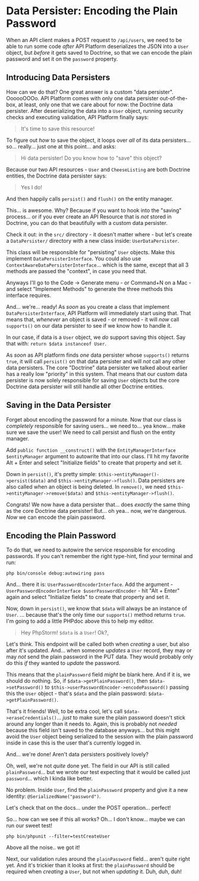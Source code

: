 # Data Persister: Encoding the Plain Password

When an API client makes a POST request to `/api/users`, we need to be able to run
some code *after* API Platform deserializes the JSON into a `User` object, but
*before* it gets saved to Doctrine, so that we can encode the plain password and
set it on the `password` property.

## Introducing Data Persisters

How can we do that? One great answer is a custom "data persister". OooooOOOo.
API Platform comes with only one data persister out-of-the-box, at least, only
one that we care about for now: the Doctrine data persister. After deserializing
the data into a `User` object, running security checks and executing validation,
API Platform finally says:

> It's time to save this resource!

To figure out *how* to save the object, it loops over *all* of its data persisters...
so... really... just one at this point... and asks:

> Hi data persister! Do you know how to "save" this object?

Because our two API resources - `User` and `CheeseListing` are both Doctrine
entities, the Doctrine data persister says:

> Yes I do!

And then happily calls `persist()` and `flush()` on the entity manager.

This... is awesome. Why? Because if you want to hook into the "saving" process...
or if you ever create an API Resource that is *not* stored in Doctrine, you can
do that beautifully with a custom data persister.

Check it out: in the `src/` directory - it doesn't matter where - but let's create
a `DataPersister/` directory with a new class inside: `UserDataPersister`.

This class will be responsible for "persisting" `User` objects. Make this implement
`DataPersisterInterface`. You could also use `ContextAwareDataPersisterInterface`...
which is the same, except that all 3 methods are passed the "context", in case
you need that.

Anyways I'll go to the Code -> Generate menu - or Command+N on a Mac - and select
"Implement Methods" to generate the three methods this interface requires.

And... we're... ready! As *soon* as you create a class that implement
`DataPersisterInterface`, API Platform will immediately start using that. That
means that, *whenever* an object is saved - or removed - it will *now* call
`supports()` on our data persister to see if we know how to handle it.

In our case, if data is a `User` object, we *do* support saving this object.
Say that with: `return $data instanceof User`.

As *soon* as API platform finds *one* data persister whose `supports()` returns
`true`, it will call `persist()` on that data persister and will *not* call any
other data persisters. The core "Doctrine" data persister we talked about earlier
has a really low "priority" in this system. That means that our custom data persister
is now solely responsible for saving `User` objects but the core Doctrine data
persister will still handle all other Doctrine entities.

## Saving in the Data Persister

Forget about encoding the password for a minute. Now that our class is *completely*
responsible for saving users... we need to... yea know... make sure we save the
user! We need to call persist and flush on the entity manager.

Add `public function __construct()` with the `EntityManagerInterface $entityManager`
argument to autowrite that into our class. I'll hit my favorite Alt + Enter and
select "Initialize fields" to create that property and set it.

Down in `persist()`, it's pretty simple: `$this->entityManager()->persist($data)`
and `$this->entityManager->flush()`. Data persisters are also called when an object
is being deleted. In `remove()`, we need `$this->entityManager->remove($data)`
and `$this->entityManager->flush()`.

Congrats! We now have a data persister that... does *exactly* the same thing as
the core Doctrine data persister! But... oh yea... now, we're dangerous. *Now*
we can encode the plain password.

## Encoding the Plain Password

To do that, we need to autowire the service responsible for encoding passwords.
If you can't remember the right type-hint, find your terminal and run:

```terminal
php bin/console debug:autowiring pass
```

And... there it is: `UserPasswordEncoderInterface`. Add the argument -
`UserPasswordEncoderInterface $userPasswordEncoder` - hit "Alt + Enter" again
and select "Initialize fields" to create that property and set it.

Now, down in `persist()`, we know that `$data` will always be an instance of `User`.
... because that's the only time our `supports()` method returns `true`. I'm going
to add a little PHPdoc above this to help my editor.

> Hey PhpStorm! `$data` is a `User`! Ok?,

Let's think. This endpoint will be called both when *creating* a user, but also
after it's updated. And... when someone *updates* a `User` record, they may or
may *not* send the plain password in the PUT data. They would probably only do
this *if* they wanted to *update* the password.

This means that the `plainPassword` field *might* be blank here. And if it is,
we should do nothing. So, if `$data->getPlainPassword()`, then
`$data->setPassword()` to `$this->userPasswordEncoder->encodePassword()` passing
this the `User` object - that's `$data` and the plain password:
`$data->getPlainPassword()`.

That's it friends! Well, to be extra cool, let's call `$data->eraseCredentials()`...
*just* to make sure the plain password doesn't stick around any longer than it
needs to. Again, this is probably not *needed* because this field isn't saved
to the database anyways... but this might avoid the `User` object being serialized
to the session with the plain password inside in case this is the user that's currently
logged in.

And... we're done! Aren't data persisters positively lovely?

Oh, well, we're not *quite* done yet. The field in our API is still called
`plainPassword`... but we wrote our test expecting that it would be called just
`password`... which I kinda like better.

No problem. Inside `User`, find the `plainPassword` property and give it a new
identity: `@SerializedName("password")`.

Let's check that on the docs... under the POST operation... perfect!

So... how can we see if this all works? Oh... I don't know... maybe we can run
our sweet test!

```terminal
php bin/phpunit --filter=testCreateUser
```

Above all the noise.. we got it!

Next, our validation rules around the `plainPassword` field... aren't quite right
yet. And it's trickier than it looks at first: the `plainPassword` should be required
when *creating* a `User`, but not when *updating* it. Duh, duh, duh!
